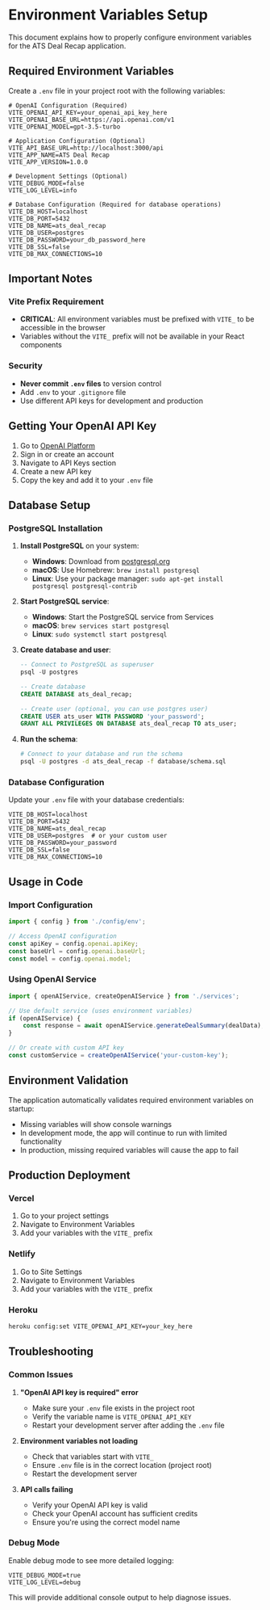 # Environment Variables Setup

This document explains how to properly configure environment variables for the ATS Deal Recap application.

## Required Environment Variables

Create a `.env` file in your project root with the following variables:

```env
# OpenAI Configuration (Required)
VITE_OPENAI_API_KEY=your_openai_api_key_here
VITE_OPENAI_BASE_URL=https://api.openai.com/v1
VITE_OPENAI_MODEL=gpt-3.5-turbo

# Application Configuration (Optional)
VITE_API_BASE_URL=http://localhost:3000/api
VITE_APP_NAME=ATS Deal Recap
VITE_APP_VERSION=1.0.0

# Development Settings (Optional)
VITE_DEBUG_MODE=false
VITE_LOG_LEVEL=info

# Database Configuration (Required for database operations)
VITE_DB_HOST=localhost
VITE_DB_PORT=5432
VITE_DB_NAME=ats_deal_recap
VITE_DB_USER=postgres
VITE_DB_PASSWORD=your_db_password_here
VITE_DB_SSL=false
VITE_DB_MAX_CONNECTIONS=10
```

## Important Notes

### Vite Prefix Requirement
- **CRITICAL**: All environment variables must be prefixed with `VITE_` to be accessible in the browser
- Variables without the `VITE_` prefix will not be available in your React components

### Security
- **Never commit `.env` files** to version control
- Add `.env` to your `.gitignore` file
- Use different API keys for development and production

## Getting Your OpenAI API Key

1. Go to [OpenAI Platform](https://platform.openai.com/)
2. Sign in or create an account
3. Navigate to API Keys section
4. Create a new API key
5. Copy the key and add it to your `.env` file

## Database Setup

### PostgreSQL Installation

1. **Install PostgreSQL** on your system:
   - **Windows**: Download from [postgresql.org](https://www.postgresql.org/download/windows/)
   - **macOS**: Use Homebrew: `brew install postgresql`
   - **Linux**: Use your package manager: `sudo apt-get install postgresql postgresql-contrib`

2. **Start PostgreSQL service**:
   - **Windows**: Start the PostgreSQL service from Services
   - **macOS**: `brew services start postgresql`
   - **Linux**: `sudo systemctl start postgresql`

3. **Create database and user**:
   ```sql
   -- Connect to PostgreSQL as superuser
   psql -U postgres
   
   -- Create database
   CREATE DATABASE ats_deal_recap;
   
   -- Create user (optional, you can use postgres user)
   CREATE USER ats_user WITH PASSWORD 'your_password';
   GRANT ALL PRIVILEGES ON DATABASE ats_deal_recap TO ats_user;
   ```

4. **Run the schema**:
   ```bash
   # Connect to your database and run the schema
   psql -U postgres -d ats_deal_recap -f database/schema.sql
   ```

### Database Configuration

Update your `.env` file with your database credentials:

```env
VITE_DB_HOST=localhost
VITE_DB_PORT=5432
VITE_DB_NAME=ats_deal_recap
VITE_DB_USER=postgres  # or your custom user
VITE_DB_PASSWORD=your_password
VITE_DB_SSL=false
VITE_DB_MAX_CONNECTIONS=10
```

## Usage in Code

### Import Configuration
```typescript
import { config } from './config/env';

// Access OpenAI configuration
const apiKey = config.openai.apiKey;
const baseUrl = config.openai.baseUrl;
const model = config.openai.model;
```

### Using OpenAI Service
```typescript
import { openAIService, createOpenAIService } from './services';

// Use default service (uses environment variables)
if (openAIService) {
    const response = await openAIService.generateDealSummary(dealData);
}

// Or create with custom API key
const customService = createOpenAIService('your-custom-key');
```

## Environment Validation

The application automatically validates required environment variables on startup:

- Missing variables will show console warnings
- In development mode, the app will continue to run with limited functionality
- In production, missing required variables will cause the app to fail

## Production Deployment

### Vercel
1. Go to your project settings
2. Navigate to Environment Variables
3. Add your variables with the `VITE_` prefix

### Netlify
1. Go to Site Settings
2. Navigate to Environment Variables
3. Add your variables with the `VITE_` prefix

### Heroku
```bash
heroku config:set VITE_OPENAI_API_KEY=your_key_here
```

## Troubleshooting

### Common Issues

1. **"OpenAI API key is required" error**
   - Make sure your `.env` file exists in the project root
   - Verify the variable name is `VITE_OPENAI_API_KEY`
   - Restart your development server after adding the `.env` file

2. **Environment variables not loading**
   - Check that variables start with `VITE_`
   - Ensure `.env` file is in the correct location (project root)
   - Restart the development server

3. **API calls failing**
   - Verify your OpenAI API key is valid
   - Check your OpenAI account has sufficient credits
   - Ensure you're using the correct model name

### Debug Mode

Enable debug mode to see more detailed logging:

```env
VITE_DEBUG_MODE=true
VITE_LOG_LEVEL=debug
```

This will provide additional console output to help diagnose issues.
